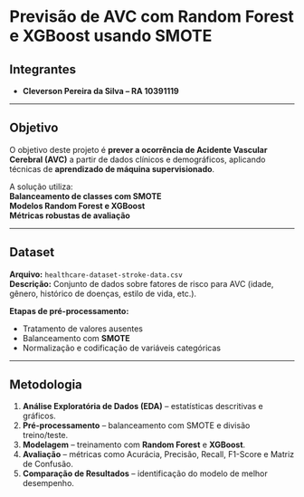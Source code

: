 # Previsão de AVC com Random Forest e XGBoost usando SMOTE

##  Integrantes
-  **Cleverson Pereira da Silva – RA 10391119**  

---

##  Objetivo
O objetivo deste projeto é **prever a ocorrência de Acidente Vascular Cerebral (AVC)** a partir de dados clínicos e demográficos, aplicando técnicas de **aprendizado de máquina supervisionado**.  

A solução utiliza:  
 **Balanceamento de classes com SMOTE**  
 **Modelos Random Forest e XGBoost**  
 **Métricas robustas de avaliação**  

---

##  Dataset
 **Arquivo:** `healthcare-dataset-stroke-data.csv`  
 **Descrição:** Conjunto de dados sobre fatores de risco para AVC (idade, gênero, histórico de doenças, estilo de vida, etc.).  

 **Etapas de pré-processamento:**  
- Tratamento de valores ausentes  
- Balanceamento com **SMOTE**  
- Normalização e codificação de variáveis categóricas  

---

##  Metodologia
1.  **Análise Exploratória de Dados (EDA)** – estatísticas descritivas e gráficos.  
2.  **Pré-processamento** – balanceamento com SMOTE e divisão treino/teste.  
3.  **Modelagem** – treinamento com **Random Forest** e **XGBoost**.  
4.  **Avaliação** – métricas como Acurácia, Precisão, Recall, F1-Score e Matriz de Confusão.  
5.  **Comparação de Resultados** – identificação do modelo de melhor desempenho.  

